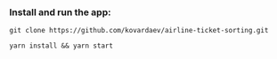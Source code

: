 ### Install and run the app:

```
git clone https://github.com/kovardaev/airline-ticket-sorting.git
```

```
yarn install && yarn start
```
